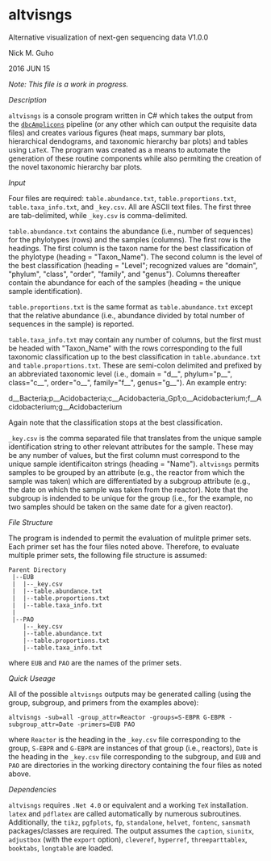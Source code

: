 # altvisngs
Alternative visualization of next-gen sequencing data
V1.0.0

Nick M. Guho

2016 JUN 15

*Note: This file is a work in progress.*

*Description*

`altvisngs` is a console program written in C# which takes the output from the [`dbcAmplicons`](https://github.com/msettles/dbcAmplicons) pipeline (or any other which can output the requisite data files) and creates various figures (heat maps, summary bar plots, hierarchical dendograms, and taxonomic hierarchy bar plots) and tables using `LaTeX`. The program was created as a means to automate the generation of these routine components while also permiting the creation of the novel taxonomic hierarchy bar plots.

*Input*

Four files are required: `table.abundance.txt`, `table.proportions.txt`, `table.taxa_info.txt`, and `_key.csv`. All are ASCII text files. The first three are tab-delimited, while `_key.csv` is comma-delimited. 

`table.abundance.txt` contains the abundance (i.e., number of sequences) for the phylotypes (rows) and the samples (columns). The first row is the headings. The first column is the taxon name for the best classification of the phylotype (heading = "Taxon_Name"). The second column is the level of the best classification (heading = "Level"; recognized values are "domain", "phylum", "class", "order", "family", and "genus"). Columns thereafter contain the abundance for each of the samples (heading = the unique sample identification).

`table.proportions.txt` is the same format as `table.abundance.txt` except that the relative abundance (i.e., abundance divided by total number of sequences in the sample) is reported.

`table.taxa_info.txt` may contain any number of columns, but the first must be headed with "Taxon_Name" with the rows corresponding to the full taxonomic classification up to the best classification in `table.abundance.txt` and `table.proportions.txt`. These are semi-colon delimited and prefixed by an abbreviated taxonomic level (i.e., domain = "d__", phylum="p__", class="c__", order="o__", family="f__", genus="g__"). An example entry:

d__Bacteria;p__Acidobacteria;c__Acidobacteria_Gp1;o__Acidobacterium;f__Acidobacterium;g__Acidobacterium

Again note that the classification stops at the best classification.

`_key.csv` is the comma separated file that translates from the unique sample identification string to other relevant attributes for the sample. These may be any number of values, but the first column must correspond to the unique sample identificaiton strings (heading = "Name"). `altvisngs` permits samples to be grouped by an attribute (e.g., the reactor from which the sample was taken) which are differentiated by a subgroup attribute (e.g., the date on which the sample was taken from the reactor). Note that the subgroup is indended to be unique for the group (i.e., for the example, no two samples should be taken on the same date for a given reactor).

*File Structure*

The program is indended to permit the evaluation of mulitple primer sets. Each primer set has the four files noted above. Therefore, to evaluate multiple primer sets, the following file structure is assumed:

`Parent Directory`<br>
` |--EUB`<br>
` |  |--_key.csv`<br>
` |  |--table.abundance.txt`<br>
` |  |--table.proportions.txt`<br>
` |  |--table.taxa_info.txt`<br>
` |`<br>
` |--PAO`<br>
`    |--_key.csv`<br>
`    |--table.abundance.txt`<br>
`    |--table.proportions.txt`<br>
`    |--table.taxa_info.txt`<br>

where `EUB` and `PAO` are the names of the primer sets.

*Quick Useage*

All of the possible `altvisngs` outputs may be generated calling (using the group, subgroup, and primers from the examples above):

`altvisngs -sub=all -group_attr=Reactor -groups=S-EBPR G-EBPR -subgroup_attr=Date -primers=EUB PAO`

where `Reactor` is the heading in the `_key.csv` file corresponding to the group, `S-EBPR` and `G-EBPR` are instances of that group (i.e., reactors), `Date` is the heading in the `_key.csv` file corresponding to the subgroup, and `EUB` and `PAO` are directories in the working directory containing the four files as noted above.

*Dependencies*

`altvisngs` requires `.Net 4.0` or equivalent and a working `TeX` installation. `latex` and `pdflatex` are called automatically by numerous subroutines. Additionally, the `tikz`, `pgfplots`, `fp`, `standalone`, `helvet`, `fontenc`, `sansmath` packages/classes are required. The output assumes the `caption`, `siunitx`, `adjustbox` (with the `export` option), `cleveref`, `hyperref`, `threeparttablex`,  `booktabs`, `longtable` are loaded.
